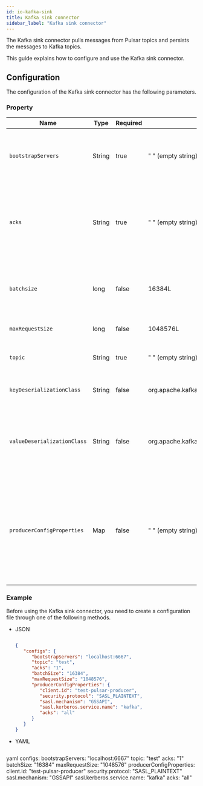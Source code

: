 ```yaml
---
id: io-kafka-sink
title: Kafka sink connector
sidebar_label: "Kafka sink connector"
---
```


The Kafka sink connector pulls messages from Pulsar topics and persists the messages
to Kafka topics.

This guide explains how to configure and use the Kafka sink connector.

## Configuration

The configuration of the Kafka sink connector has the following parameters.

### Property

| Name | Type| Required | Default | Description 
|------|----------|---------|-------------|-------------|
|  `bootstrapServers` |String| true | " " (empty string) | A comma-separated list of host and port pairs for establishing the initial connection to the Kafka cluster. |
|`acks`|String|true|" " (empty string) |The number of acknowledgments that the producer requires the leader to receive before a request completes. <br />This controls the durability of the sent records.
|`batchsize`|long|false|16384L|The batch size that a Kafka producer attempts to batch records together before sending them to brokers.
|`maxRequestSize`|long|false|1048576L|The maximum size of a Kafka request in bytes.
|`topic`|String|true|" " (empty string) |The Kafka topic which receives messages from Pulsar.
| `keyDeserializationClass` | String|false | org.apache.kafka.common.serialization.StringSerializer | The serializer class for Kafka producers to serialize keys.
| `valueDeserializationClass` | String|false | org.apache.kafka.common.serialization.ByteArraySerializer | The serializer class for Kafka producers to serialize values.<br /><br />The serializer is set by a specific implementation of [`KafkaAbstractSink`](https://github.com/apache/pulsar/blob/master/pulsar-io/kafka/src/main/java/org/apache/pulsar/io/kafka/KafkaAbstractSink.java).
|`producerConfigProperties`|Map|false|" " (empty string)|The producer configuration properties to be passed to producers. <br /><br />**Note:  other properties specified in the connector configuration file take precedence over this configuration**.


### Example

Before using the Kafka sink connector, you need to create a configuration file through one of the following methods.

* JSON 

  ```json
  
  {
     "configs": {
        "bootstrapServers": "localhost:6667",
        "topic": "test",
        "acks": "1",
        "batchSize": "16384",
        "maxRequestSize": "1048576",
        "producerConfigProperties": {
           "client.id": "test-pulsar-producer",
           "security.protocol": "SASL_PLAINTEXT",
           "sasl.mechanism": "GSSAPI",
           "sasl.kerberos.service.name": "kafka",
           "acks": "all" 
        }
     }
  }

* YAML
  
  ```

yaml
  configs:
      bootstrapServers: "localhost:6667"
      topic: "test"
      acks: "1"
      batchSize: "16384"
      maxRequestSize: "1048576"
      producerConfigProperties:
          client.id: "test-pulsar-producer"
          security.protocol: "SASL_PLAINTEXT"
          sasl.mechanism: "GSSAPI"
          sasl.kerberos.service.name: "kafka"
          acks: "all"   
  ```
